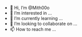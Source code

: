 - 👋 Hi, I’m @Mith00o
- 👀 I’m interested in ...
- 🌱 I’m currently learning ...
- 💞️ I’m looking to collaborate on ...
- 📫 How to reach me ...

<!---
Mith00o/Mith00o is a ✨ special ✨ repository because its `README.md` (this file) appears on your GitHub profile.
You can click the Preview link to take a look at your changes.
--->
